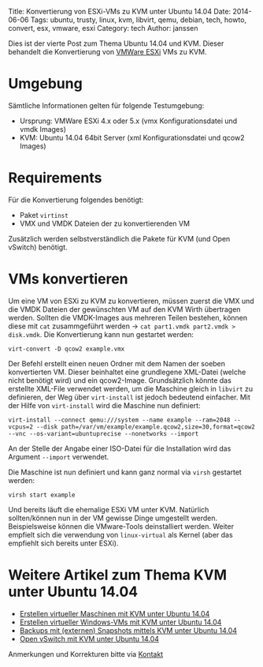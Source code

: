 Title: Konvertierung von ESXi-VMs zu KVM unter Ubuntu 14.04
Date: 2014-06-06
Tags: ubuntu, trusty, linux, kvm, libvirt, qemu, debian, tech, howto, convert, esx, vmware, esxi
Category: tech
Author: janssen

Dies ist der vierte Post zum Thema Ubuntu 14.04 und KVM. Dieser behandelt die Konvertierung von [VMWare ESXi](http://www.vmware.com/products/vsphere-hypervisor) VMs zu KVM.

# Umgebung
Sämtliche Informationen gelten für folgende Testumgebung:

* Ursprung: VMWare ESXi 4.x oder 5.x (vmx Konfigurationsdatei und vmdk Images)
* KVM: Ubuntu 14.04 64bit Server (xml Konfigurationsdatei und qcow2 Images)

# Requirements
Für die Konvertierung folgendes benötigt:

* Paket `virtinst`
* VMX und VMDK Dateien der zu konvertierenden VM

Zusätzlich werden selbstverständlich die Pakete für KVM (und Open vSwitch) benötigt.


# VMs konvertieren
Um eine VM von ESXi zu KVM zu konvertieren, müssen zuerst die VMX und die VMDK Dateien der gewünschten VM auf den KVM Wirth übertragen werden. Sollten die VMDK-Images aus mehreren Teilen bestehen, können diese mit `cat` zusammgeführt werden -> `cat part1.vmdk part2.vmdk > disk.vmdk`. Die Konvertierung kann nun gestartet werden:

	virt-convert -D qcow2 example.vmx

Der Befehl erstellt einen neuen Ordner mit dem Namen der soeben konvertierten VM. Dieser beinhaltet eine grundlegene XML-Datei (welche nicht benötigt wird) und ein qcow2-Image. Grundsätzlich könnte das erstellte XML-File verwendet werden, um die Maschine gleich in `libvirt` zu definieren, der Weg über `virt-install` ist jedoch bedeutend einfacher. Mit der Hilfe von `virt-install` wird die Maschine nun definiert:

	virt-install --connect qemu:///system --name example --ram=2048 --vcpus=2 --disk path=/var/vm/example/example.qcow2,size=30,format=qcow2 --vnc --os-variant=ubuntuprecise --nonetworks --import

An der Stelle der Angabe einer ISO-Datei für die Installation wird das Argument `--import` verwendet.

Die Maschine ist nun definiert und kann ganz normal via `virsh` gestartet werden:

	virsh start example

Und bereits läuft die ehemalige ESXi VM unter KVM. Natürlich sollten/können nun in der VM gewisse Dinge umgestellt werden. Beispielsweise können die VMware-Tools deinstalliert werden. Weiter empfielt sich die verwendung von `linux-virtual` als Kernel (aber das empfiehlt sich bereits unter ESXi).

# Weitere Artikel zum Thema KVM unter Ubuntu 14.04

* [Erstellen virtueller Maschinen mit KVM unter Ubuntu 14.04](http://aurka.com/erstellen-virtueller-maschinen-mit-kvm-unter-ubuntu-1404.html)
* [Erstellen virtueller Windows-VMs mit KVM unter Ubuntu 14.04](http://aurka.com/erstellen-virtueller-windows-vms-mit-kvm-unter-ubuntu-1404.html)
* [Backups mit (externen) Snapshots mittels KVM unter Ubuntu 14.04](http://aurka.com/backups-mit-externen-snapshots-mittels-kvm-unter-ubuntu-1404.html)
* [Open vSwitch mit KVM unter Ubuntu 14.04](http://aurka.com/open-vswitch-mit-kvm-unter-ubuntu-1404.html)

Anmerkungen und Korrekturen bitte via [Kontakt](http://aurka.com/pages/about.html)
